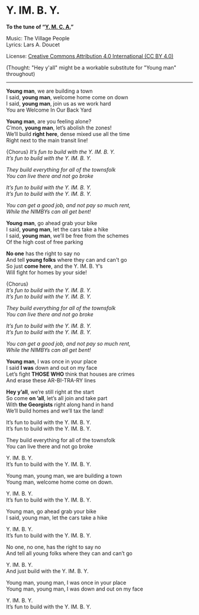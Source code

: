 # Y. IM. B. Y.
**To the tune of “[Y. M. C. A.](https://www.youtube.com/watch?v=khOFB1Erzdg)”**

Music: The Village People  
Lyrics: Lars A. Doucet

License: [Creative Commons Attribution 4.0 International (CC BY 4.0)](https://creativecommons.org/licenses/by/4.0/)

(Thought: "Hey y'all" might be a workable substitute for "Young man" throughout)

---

**Young man**, we are building a town  
I said, **young man**, welcome home come on down  
I said, **young man**, join us as we work hard  
You are Welcome In Our Back Yard  

**Young man**, are you feeling alone?  
C’mon, **young man**, let’s abolish the zones!  
We’ll build **right here**, dense mixed use all the time  
Right next to the main transit line!  

  {Chorus}
   *It’s fun to build with the Y. IM. B. Y.*  
   *It’s fun to build with the Y. IM. B. Y.*  

   *They build everything for all of the townsfolk*  
   *You can live there and not go broke*  

   *It’s fun to build with the Y. IM. B. Y.*  
   *It’s fun to build with the Y. IM. B. Y.*  

   *You can get a good job, and not pay so much rent,*  
   *While the NIMBYs can all get bent!*  

**Young man**, go ahead grab your bike  
I said, **young man**, let the cars take a hike  
I said, **young man**, we’ll be free from the schemes  
Of the high cost of free parking  

**No one** has the right to say no  
And tell **young folks** where they can and can't go  
So just **come here**, and the Y. IM. B. Y’s  
Will fight for homes by your side!  

  {Chorus}  
  *It’s fun to build with the Y. IM. B. Y.*  
  *It’s fun to build with the Y. IM. B. Y.*  
  
  *They build everything for all of the townsfolk*  
  *You can live there and not go broke*  
  
  *It’s fun to build with the Y. IM. B. Y.*  
  *It’s fun to build with the Y. IM. B. Y.*  

  *You can get a good job, and not pay so much rent,*  
  *While the NIMBYs can all get bent!*  

**Young man**, I was once in your place  
I said **I was** down and out on my face  
Let’s fight **THOSE WHO** think that houses are crimes  
And erase these AR-BI-TRA-RY lines  

**Hey y’all**, we’re still right at the start  
So come **on ’all**, let’s all join and take part  
With **the Georgists** right along hand in hand  
We’ll build homes and we’ll tax the land!  

It’s fun to build with the Y. IM. B. Y.  
It’s fun to build with the Y. IM. B. Y.  

They build everything for all of the townsfolk  
You can live there and not go broke  
  
Y. IM. B. Y.  
It’s fun to build with the Y. IM. B. Y.  

Young man, young man, we are building a town  
Young man, welcome home come on down.  

Y. IM. B. Y.  
It’s fun to build with the Y. IM. B. Y.  

Young man, go ahead grab your bike  
I said, young man, let the cars take a hike  

Y. IM. B. Y.  
It’s fun to build with the Y. IM. B. Y.  

No one, no one, has the right to say no  
And tell all young folks where they can and can’t go  

Y. IM. B. Y.  
And just build with the Y. IM. B. Y.  

Young man, young man, I was once in your place  
Young man, young man, I was down and out on my face  

Y. IM. B. Y.  
It’s fun to build with the Y. IM. B. Y.  
